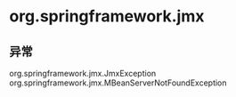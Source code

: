 # org.springframework.jmx

## 异常

org.springframework.jmx.JmxException
org.springframework.jmx.MBeanServerNotFoundException




